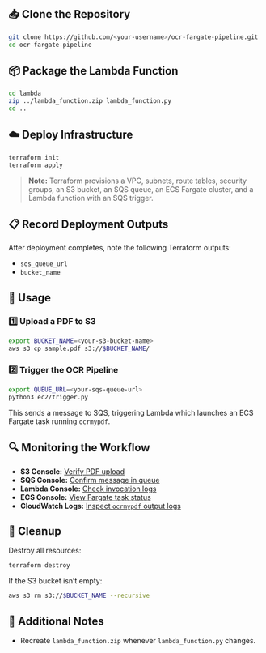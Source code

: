 ## 📥 Clone the Repository
```bash
git clone https://github.com/<your-username>/ocr-fargate-pipeline.git
cd ocr-fargate-pipeline
```

## 📦 Package the Lambda Function
```bash
cd lambda
zip ../lambda_function.zip lambda_function.py
cd ..
```

## ☁️ Deploy Infrastructure
```bash
terraform init
terraform apply
```

> **Note:** Terraform provisions a VPC, subnets, route tables, security groups, an S3 bucket, an SQS queue, an ECS Fargate cluster, and a Lambda function with an SQS trigger.

## 📋 Record Deployment Outputs
After deployment completes, note the following Terraform outputs:

- `sqs_queue_url`
- `bucket_name`

## 🚀 Usage

### 1️⃣ Upload a PDF to S3
```bash
export BUCKET_NAME=<your-s3-bucket-name>
aws s3 cp sample.pdf s3://$BUCKET_NAME/
```

### 2️⃣ Trigger the OCR Pipeline
```bash
export QUEUE_URL=<your-sqs-queue-url>
python3 ec2/trigger.py
```
This sends a message to SQS, triggering Lambda which launches an ECS Fargate task running `ocrmypdf`.

## 🔍 Monitoring the Workflow
- **S3 Console:** [Verify PDF upload](https://s3.console.aws.amazon.com/s3/home)
- **SQS Console:** [Confirm message in queue](https://console.aws.amazon.com/sqs/v2/home)
- **Lambda Console:** [Check invocation logs](https://console.aws.amazon.com/lambda/home)
- **ECS Console:** [View Fargate task status](https://console.aws.amazon.com/ecs/home)
- **CloudWatch Logs:** [Inspect `ocrmypdf` output logs](https://console.aws.amazon.com/cloudwatch/home#logsV2:log-groups)

## 🧹 Cleanup
Destroy all resources:
```bash
terraform destroy
```
If the S3 bucket isn’t empty:
```bash
aws s3 rm s3://$BUCKET_NAME --recursive
```

## 📓 Additional Notes
- Recreate `lambda_function.zip` whenever `lambda_function.py` changes.
